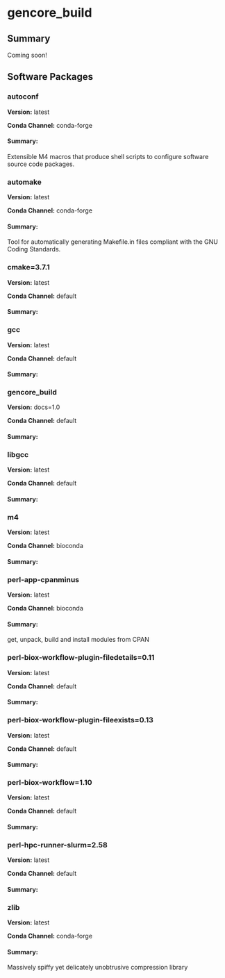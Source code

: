# gencore_build
## Summary

Coming soon!

## Software Packages

### autoconf
**Version:** latest

**Conda Channel:** conda-forge

#### Summary:
Extensible M4 macros that produce shell scripts to configure software source code packages.



### automake
**Version:** latest

**Conda Channel:** conda-forge

#### Summary:
Tool for automatically generating Makefile.in files compliant with the GNU Coding Standards.



### cmake=3.7.1
**Version:** latest

**Conda Channel:** default

#### Summary:




### gcc
**Version:** latest

**Conda Channel:** default

#### Summary:




### gencore_build
**Version:** docs=1.0

**Conda Channel:** default

#### Summary:




### libgcc
**Version:** latest

**Conda Channel:** default

#### Summary:




### m4
**Version:** latest

**Conda Channel:** bioconda

#### Summary:




### perl-app-cpanminus
**Version:** latest

**Conda Channel:** bioconda

#### Summary:
get, unpack, build and install modules from CPAN



### perl-biox-workflow-plugin-filedetails=0.11
**Version:** latest

**Conda Channel:** default

#### Summary:




### perl-biox-workflow-plugin-fileexists=0.13
**Version:** latest

**Conda Channel:** default

#### Summary:




### perl-biox-workflow=1.10
**Version:** latest

**Conda Channel:** default

#### Summary:




### perl-hpc-runner-slurm=2.58
**Version:** latest

**Conda Channel:** default

#### Summary:




### zlib
**Version:** latest

**Conda Channel:** conda-forge

#### Summary:
Massively spiffy yet delicately unobtrusive compression library



